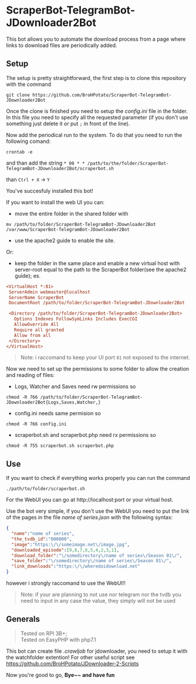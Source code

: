 # ScraperBot-TelegramBot-JDownloader2Bot
This bot allows you to automate the download process from a page where links to download files are periodically added.

## Setup

The setup is pretty straightforward, the first step is to clone this repository with the command
```shell
git clone https://github.com/BroHPotato/ScraperBot-TelegramBot-JDownloader2Bot
```
Once the clone is finished you need to setup the *config.ini* file in the folder.
In this file you need to specify all the requested parameter (if you don't use something just delete it or put `;` in front of the line).

Now add the periodical run to the system. To do that you need to run the following comand:
```shell
crontab -e
```

and than add the string `* 00 * * /path/to/the/folder/ScraperBot-TelegramBot-JDownloader2Bot/scraperbot.sh`

than `Ctrl + X` -> `Y`

You've succesfuly installed this bot!

If you want to install the web UI you can:
 - move the entire folder in the shared folder with
 ```shell
 mv /path/to/folder/ScraperBot-TelegramBot-JDownloader2Bot /var/www/ScraperBot-TelegramBot-JDownloader2Bot
 ```
 - use the apache2 guide to enable the site.

Or:
 - keep the folder in the same place and enable a new virtual host with server-root equal to the path to the ScraperBot folder(see the apache2 guide);
 es.
 ```ini
 <VirtualHost *:81>
  ServerAdmin webmaster@localhost
  ServerName ScraperBot
  DocumentRoot /path/to/folder/ScraperBot-TelegramBot-JDownloader2Bot

  <Directory /path/to/folder/ScraperBot-TelegramBot-JDownloader2Bot>
    Options Indexes FollowSymLinks Includes ExecCGI
    AllowOverride All
    Require all granted
    Allow from all
  </Directory>
</VirtualHost>
```
> Note: i raccomand to keep your UI port `81` not exposed to the internet.

Now we need to set up the permissions to some folder to allow the creation and reading of files:
- Logs, Watcher and Saves need rw permissions so
```shell
chmod -R 766 /path/to/folder/ScraperBot-TelegramBot-JDownloader2Bot{Logs,Saves,Watcher,}
```
- config.ini needs same permision so
```shell
chmod -R 766 config.ini
```
- scraperbot.sh and scraperbot.php need rx permissions so
```shell
chmod -R 755 scraperbot.sh scraperbot.php
```

## Use

If you want to check if everything works properly you can run the command
```shell
./path/to/folder/scraperbot.sh
```
For the WebUI you can go at http://localhost:port or your virtual host.

Use the bot very simple, if you don't use the WebUI you need to put the link of the pages in the file *name of series.json* with the following syntax:
```json
{
  "name":"name of series",
  "the_tvdb_id":"000000",
  "image":"https:\/\/someimage.net\/image.jpg",
  "downloaded_episode":[9,8,7,6,5,4,2,3,1],
  "download_folder":"\/somedirectory\/name of series\/Season 01\/",
  "save_folder":"\/somedirectory\/name of series\/Season 01\/",
  "link_downloads":"https:\/\/wheredoidownload.net"
}
```
however i strongly raccomand to use the WebUI!!
> Note: if your are planning to not use nor telegram nor the tvdb you need to input in any case the value, they simply will not be used


## Generals

> Tested on RPI 3B+;<br>
> Tested on EasyPHP with php7.1

This bot can create file *.crawljob* for jdownloader, you need to setup it with the watchfolder extention!
For other useful script see https://github.com/BroHPotato/JDownloader-2-Scripts

Now you're good to go, **Bye~~ and have fun**
